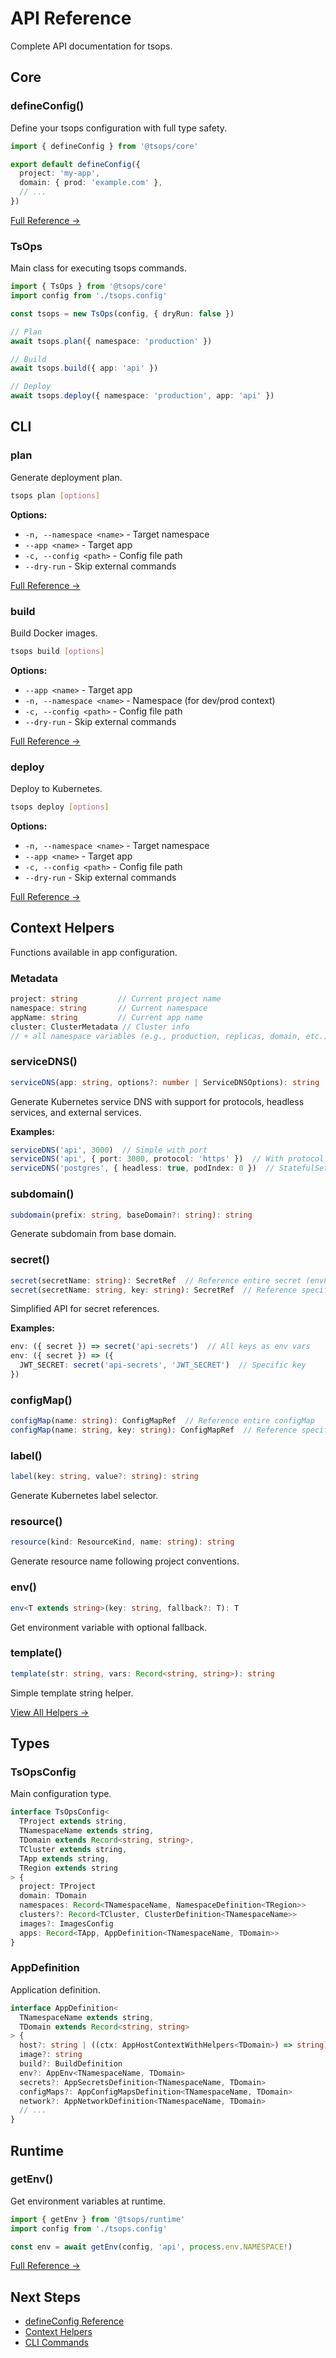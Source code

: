 # API Reference

Complete API documentation for tsops.

## Core

### defineConfig()

Define your tsops configuration with full type safety.

```typescript
import { defineConfig } from '@tsops/core'

export default defineConfig({
  project: 'my-app',
  domain: { prod: 'example.com' },
  // ...
})
```

[Full Reference →](/api/define-config)

### TsOps

Main class for executing tsops commands.

```typescript
import { TsOps } from '@tsops/core'
import config from './tsops.config'

const tsops = new TsOps(config, { dryRun: false })

// Plan
await tsops.plan({ namespace: 'production' })

// Build
await tsops.build({ app: 'api' })

// Deploy
await tsops.deploy({ namespace: 'production', app: 'api' })
```

## CLI

### plan

Generate deployment plan.

```bash
tsops plan [options]
```

**Options:**
- `-n, --namespace <name>` - Target namespace
- `--app <name>` - Target app
- `-c, --config <path>` - Config file path
- `--dry-run` - Skip external commands

[Full Reference →](/api/cli#plan)

### build

Build Docker images.

```bash
tsops build [options]
```

**Options:**
- `--app <name>` - Target app
- `-n, --namespace <name>` - Namespace (for dev/prod context)
- `-c, --config <path>` - Config file path
- `--dry-run` - Skip external commands

[Full Reference →](/api/cli#build)

### deploy

Deploy to Kubernetes.

```bash
tsops deploy [options]
```

**Options:**
- `-n, --namespace <name>` - Target namespace
- `--app <name>` - Target app
- `-c, --config <path>` - Config file path
- `--dry-run` - Skip external commands

[Full Reference →](/api/cli#deploy)

## Context Helpers

Functions available in app configuration.

### Metadata

```typescript
project: string         // Current project name
namespace: string       // Current namespace
appName: string         // Current app name
cluster: ClusterMetadata // Cluster info
// + all namespace variables (e.g., production, replicas, domain, etc.)
```

### serviceDNS()

```typescript
serviceDNS(app: string, options?: number | ServiceDNSOptions): string
```

Generate Kubernetes service DNS with support for protocols, headless services, and external services.

**Examples:**
```typescript
serviceDNS('api', 3000)  // Simple with port
serviceDNS('api', { port: 3000, protocol: 'https' })  // With protocol
serviceDNS('postgres', { headless: true, podIndex: 0 })  // StatefulSet
```

### subdomain()

```typescript
subdomain(prefix: string, baseDomain?: string): string
```

Generate subdomain from base domain.

### secret()

```typescript
secret(secretName: string): SecretRef  // Reference entire secret (envFrom)
secret(secretName: string, key: string): SecretRef  // Reference specific key
```

Simplified API for secret references.

**Examples:**
```typescript
env: ({ secret }) => secret('api-secrets')  // All keys as env vars
env: ({ secret }) => ({
  JWT_SECRET: secret('api-secrets', 'JWT_SECRET')  // Specific key
})
```

### configMap()

```typescript
configMap(name: string): ConfigMapRef  // Reference entire configMap
configMap(name: string, key: string): ConfigMapRef  // Reference specific key
```

### label()

```typescript
label(key: string, value?: string): string
```

Generate Kubernetes label selector.

### resource()

```typescript
resource(kind: ResourceKind, name: string): string
```

Generate resource name following project conventions.

### env()

```typescript
env<T extends string>(key: string, fallback?: T): T
```

Get environment variable with optional fallback.

### template()

```typescript
template(str: string, vars: Record<string, string>): string
```

Simple template string helper.

[View All Helpers →](/guide/context-helpers)

## Types

### TsOpsConfig

Main configuration type.

```typescript
interface TsOpsConfig<
  TProject extends string,
  TNamespaceName extends string,
  TDomain extends Record<string, string>,
  TCluster extends string,
  TApp extends string,
  TRegion extends string
> {
  project: TProject
  domain: TDomain
  namespaces: Record<TNamespaceName, NamespaceDefinition<TRegion>>
  clusters?: Record<TCluster, ClusterDefinition<TNamespaceName>>
  images?: ImagesConfig
  apps: Record<TApp, AppDefinition<TNamespaceName, TDomain>>
}
```

### AppDefinition

Application definition.

```typescript
interface AppDefinition<
  TNamespaceName extends string,
  TDomain extends Record<string, string>
> {
  host?: string | ((ctx: AppHostContextWithHelpers<TDomain>) => string)
  image?: string
  build?: BuildDefinition
  env?: AppEnv<TNamespaceName, TDomain>
  secrets?: AppSecretsDefinition<TNamespaceName, TDomain>
  configMaps?: AppConfigMapsDefinition<TNamespaceName, TDomain>
  network?: AppNetworkDefinition<TNamespaceName, TDomain>
  // ...
}
```

## Runtime

### getEnv()

Get environment variables at runtime.

```typescript
import { getEnv } from '@tsops/runtime'
import config from './tsops.config'

const env = await getEnv(config, 'api', process.env.NAMESPACE!)
```

[Full Reference →](/api/runtime)

## Next Steps

- [defineConfig Reference](/api/define-config)
- [Context Helpers](/api/context-helpers)
- [CLI Commands](/api/cli)


